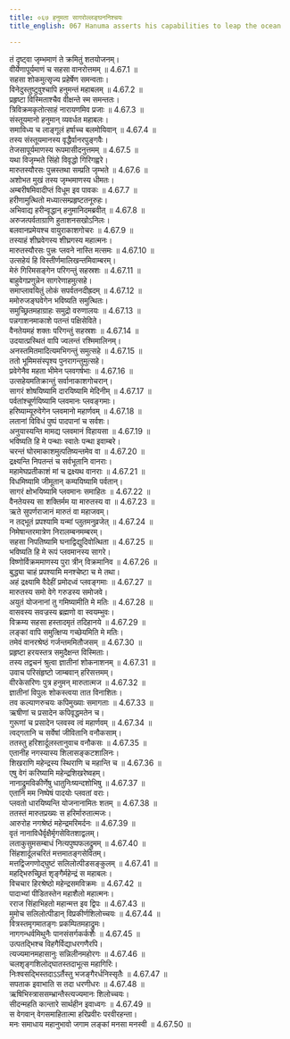 ```yaml
---
title: ०६७ हनुमता सागरोल्लङ्घननिश्चयः
title_english: 067 Hanuma asserts his capabilities to leap the ocean

---
```

<div class="audioEmbed"  caption="श्रीराम-हरिसीताराममूर्ति-घनपाठिभ्यां वचनम्" src="https://archive.org/download/Ramayana-recitation-Sriram-harisItArAmamUrti-Ghanapaati-v2/Kanda_4/Kanda_4_KSK-067-Hanuma_asserts_his_capabilities_to_leap_the_ocean.mp3"></div>

  
तं दृष्ट्वा जृम्भमाणं ते क्रमितुं शतयोजनम्।  
वीर्येणापूर्यमाणं च सहसा वानरोत्तमम् ॥ 4.67.1 ॥   
सहसा शोकमुत्सृज्य प्रहेर्षेण समन्वताः।  
विनेदुस्तुष्टुवुश्चापि हनुमन्तं महाबलम् ॥ 4.67.2 ॥   
प्रहृष्टा विस्मिताश्चैव वीक्षन्ते स्म समन्ततः।  
त्रिविक्रमकृतोत्साहं नारायणमिव प्रजाः ॥ 4.67.3 ॥   
संस्तूयमानो हनुमान् व्यवर्धत महाबलः।  
समाविध्य च लाङ्गूलं हर्षाच्च बलमोयिवान् ॥ 4.67.4 ॥   
तस्य संस्तूयमानस्य वृद्धैर्वानरपुङ्गवैः।  
तेजसापूर्यमाणस्य रूपमासीदनुत्तमम् ॥ 4.67.5 ॥   
यथा विजृम्भते सिंहो विवृद्धो गिरिगह्वरे।  
मारुतस्यौरसः पुत्त्रस्तथा सम्प्रति जृम्भते ॥ 4.67.6 ॥   
अशोभत मुखं तस्य जृम्भमाणस्य धीमतः।  
अम्बरीषमिवादीप्तं विधूम इव पावकः ॥ 4.67.7 ॥   
हरीणामुत्थितो मध्यात्सम्प्रहृष्टतनूरुहः।  
अभिवाद्य हरीन्वृद्धान् हनुमानिदमब्रवीत् ॥ 4.67.8 ॥   
अरुजत्पर्वताग्राणि हुताशनसखोऽनिलः।  
बलवानप्रमेयश्च वायुराकाशगोचरः ॥ 4.67.9 ॥   
तस्याहं शीघ्रवेगस्य शीघ्रगस्य महात्मनः।  
मारुतस्यौरसः पुत्त्रः प्लवने नास्ति मत्समः ॥ 4.67.10 ॥   
उत्सहेयं हि विस्तीर्णमालिखन्तमिवाम्बरम्।  
मेरुं गिरिमसङ्गेन परिगन्तुं सहस्रशः ॥ 4.67.11 ॥   
बाहुवेगप्रणुन्नेन सागरेणाहमुत्सहे।  
समाप्लावयितुं लोकं सपर्वतनदीह्रदम् ॥ 4.67.12 ॥   
ममोरुजङ्घवेगेन भविष्यति समुत्थितः।  
समुच्छ्रितमहाग्राहः समुद्रो वरुणालयः ॥ 4.67.13 ॥   
पन्नगाशनमाकाशे पतन्तं पक्षिसेविते।  
वैनतेयमहं शक्तः परिगन्तुं सहस्रशः ॥ 4.67.14 ॥   
उदयात्प्रस्थितं वापि ज्वलन्तं रश्मिमालिनम्।  
अनस्तमितमादित्यमभिगन्तुं समुत्सहे ॥ 4.67.15 ॥   
ततो भूमिमसंस्पृश्य पुनरागन्तुमुत्सहे।  
प्रवेगेनैव महता भीमेन प्लवगर्षभाः ॥ 4.67.16 ॥   
उत्सहेयमतिक्रान्तुं सर्वानाकाशगोचरान्।  
सागरं शोषयिष्यामि दारयिष्यामि मेदिनीम् ॥ 4.67.17 ॥   
पर्वतांश्चूर्णयिष्यामि प्लवमानः प्लवङ्गमाः।  
हरिष्याम्यूरुवेगेन प्लवमानो महार्णवम् ॥ 4.67.18 ॥   
लतानां विविधं पुष्पं पादपानां च सर्वशः।  
अनुयास्यन्ति मामद्य प्लवमानं विहायसा ॥ 4.67.19 ॥   
भविष्यति हि मे पन्थाः स्वातेः पन्था इवाम्बरे।  
चरन्तं घोरमाकाशमुत्पतिष्यन्तमेव वा ॥ 4.67.20 ॥   
द्रक्ष्यन्ति निपतन्तं च सर्वभूतानि वानराः।  
महामेघप्रतीकाशं मां च द्रक्ष्यथ वानराः ॥ 4.67.21 ॥   
विधमिष्यामि जीमूतान् कम्पयिष्यामि पर्वतान्।  
सागरं क्षोभयिष्यामि प्लवमानः समाहितः ॥ 4.67.22 ॥   
वैनतेयस्य सा शक्तिर्मम या मारुतस्य वा ॥ 4.67.23 ॥   
ऋते सुपर्णराजानं मारुतं वा महाजवम्।  
न तद्भूतं प्रपश्यामि यन्मां प्लुतमनुव्रजेत् ॥ 4.67.24 ॥   
निमेषान्तरमात्रेण निरालम्बनमम्बरम्।  
सहसा निपतिष्यामि घनाद्विद्युदिवोत्थिता ॥ 4.67.25 ॥   
भविष्यति हि मे रूपं प्लवमानस्य सागरे।  
विष्णोर्विक्रममाणस्य पुरा त्रीन् विक्रमानिव ॥ 4.67.26 ॥   
बुद्ध्या चाहं प्रपश्यामि मनश्चेष्टा च मे तथा।  
अहं द्रक्ष्यामि वैदेहीं प्रमोदध्वं प्लवङ्गमाः ॥ 4.67.27 ॥   
मारुतस्य समो वेगे गरुडस्य समोजवे।  
अयुतं योजनानां तु गमिष्यामीति मे मतिः ॥ 4.67.28 ॥   
वासवस्य सवज्रस्य ब्रह्मणो वा स्वयम्भुवः।  
विक्रम्य सहसा हस्तादमृतं तदिहानये ॥ 4.67.29 ॥   
लङ्कां वापि समुत्क्षिप्य गच्छेयमिति मे मतिः।  
तमेवं वानरश्रेष्ठं गर्जन्तममितौजसम् ॥ 4.67.30 ॥   
प्रहृष्टा हरयस्तत्र समुदैक्षन्त विस्मिताः।  
तस्य तद्वचनं श्रुत्वा ज्ञातीनां शोकनाशनम् ॥ 4.67.31 ॥   
उवाच परिसंहृष्टो जाम्बवान् हरिसत्तमम्।  
वीरकेसरिणः पुत्र हनुमन् मारुतात्मज ॥ 4.67.32 ॥   
ज्ञातीनां विपुलः शोकस्त्वया तात विनाशितः।  
तव कल्याणरुचयः कपिमुख्याः समागताः ॥ 4.67.33 ॥   
ऋषीणां च प्रसादेन कपिवृद्धमतेन च।  
गुरूणां च प्रसादेन प्लवस्व त्वं महार्णवम् ॥ 4.67.34 ॥   
त्वद्गतानि च सर्वेषां जीवितानि वनौकसाम्।  
ततस्तु हरिशार्दूलस्तानुवाच वनौकसः ॥ 4.67.35 ॥   
एतानीह नगस्यास्य शिलासङ्कटशालिनः।  
शिखराणि महेन्द्रस्य स्थिराणि च महान्ति च ॥ 4.67.36 ॥   
एषु वेगं करिष्यामि महेन्द्रशिखरेष्वहम्।  
नानाद्रुमविकीर्णेषु धातुनिःष्यन्दशोभिषु ॥ 4.67.37 ॥   
एतानि मम निष्पेषं पादयोः प्लवतां वराः।  
प्लवतो धारयिष्यन्ति योजनानामितः शतम् ॥ 4.67.38 ॥   
ततस्तं मारुतप्रख्यः स हरिर्मारुतात्मजः।  
आरुरोह नगश्रेष्ठं महेन्द्रमरिमर्दनः ॥ 4.67.39 ॥   
वृतं नानाविधैर्वृक्षैर्मृगसेवितशाद्वलम्।  
लताकुसुमसम्बाधं नित्यपुष्पफलद्रुमम् ॥ 4.67.40 ॥   
सिंहशार्दूलचरितं मत्तमातङ्गसेवितम्।  
मत्तद्विजगणोद्घुष्टं सलिलोत्पीडसङ्कुलम् ॥ 4.67.41 ॥   
महद्भिरुच्छ्रितं शृङ्गैर्महेन्द्रं स महाबलः।  
विचचार हिरश्रेष्ठो महेन्द्रसमविक्रमः ॥ 4.67.42 ॥   
पादाभ्यां पीडितस्तेन महाशैलो महात्मनः।  
रराज सिंहाभिहतो महान्मत्त इव द्विपः ॥ 4.67.43 ॥   
मुमोच सलिलोत्पीडान् विप्रकीर्णशिलोच्चयः ॥ 4.67.44 ॥   
वित्रस्तमृगमातङ्गः प्रकम्पितमहाद्रुमः।  
नागगन्धर्वमिथुनैः पानसंसर्गकर्कशैः ॥ 4.67.45 ॥   
उत्पतद्भिश्च विहगैर्विद्याधरगणैरपि।  
त्यज्यमानमहासानुः सन्निलीनमहोरगः ॥ 4.67.46 ॥   
चलशृङ्गशिलोद्घातस्तदाभूत्स महागिरिः।  
निःश्वसद्भिस्तदाऽऽर्तैस्तु भजङ्गैरर्धनिस्सृतैः ॥ 4.67.47 ॥   
सपताक इवाभाति स तदा धरणीधरः ॥ 4.67.48 ॥   
ऋषिभिस्त्राससम्भ्रान्तैस्त्यज्यमानः शिलोच्चयः।  
सीदन्महति कान्तारे सार्थहीन इवाध्वगः ॥ 4.67.49 ॥   
स वेगवान् वेगसमाहितात्मा हरिप्रवीरः परवीरहन्ता।  
मनः समाधाय महानुभावो जगाम लङ्कां मनसा मनस्वी ॥ 4.67.50 ॥   